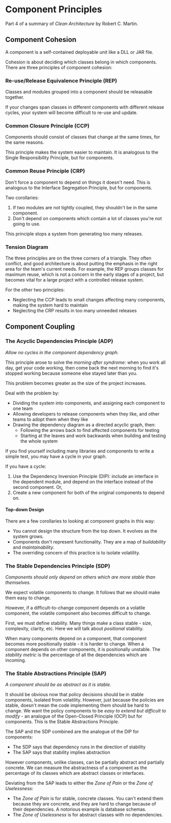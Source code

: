 # Component Principles

Part 4 of a summary of *Clean Architecture* by Robert C. Martin.

## Component Cohesion

A component is a self-contained deployable unit like a DLL or JAR file.

Cohesion is about deciding which classes belong in which components. There are three principles of component cohesion:

### Re-use/Release Equivalence Principle (REP)

Classes and modules grouped into a component should be releasable together.

If your changes span classes in different components with different release cycles, your system will become difficult to re-use and update.

### Common Closure Principle (CCP)

Components should consist of classes that change at the same times, for the same reasons.

This principle makes the system easier to maintain. It is analogous to the Single Responsibility Principle, but for components.

### Common Reuse Principle (CRP)

Don't force a component to depend on things it doesn't need. This is analogous to the Interface Segregation Principle, but for components.

Two corollaries:

1. If two modules are not tightly coupled, they shouldn't be in the same component.
2. Don't depend on components which contain a lot of classes you're not going to use.

This principle stops a system from generating too many releases.

### Tension Diagram

The three principles are on the three corners of a triangle. They often conflict, and good architecture is about putting the emphasis in the right area for the team's current needs. For example, the REP groups classes for maximum reuse, which is not a concern in the early stages of a project, but becomes vital for a large project with a controlled release system.

For the other two principles:

- Neglecting the CCP leads to small changes affecting many components, making the system hard to maintain
- Neglecting the CRP results in too many unneeded releases

## Component Coupling

### The Acyclic Dependencies Principle (ADP)

*Allow no cycles in the component dependency graph.*

This principle arose to solve the *morning after syndrome*: when you work all day, get your code working, then come back the next morning to find it's stopped working because someone else stayed later than you.

This problem becomes greater as the size of the project increases.

Deal with the problem by:

- Dividing the system into components, and assigning each component to one team
- Allowing developers to release components when they like, and other teams to adopt them when they like
- Drawing the dependency diagram as a directed acyclic graph, then:
  - Following the arrows back to find affected components for testing
  - Starting at the leaves and work backwards when building and testing the whole system

If you find yourself including many libraries and components to write a simple test, you may have a cycle in your graph.

If you have a cycle:

1. Use the Dependency Inversion Principle (DIP): include an interface in the dependent module, and depend on the interface instead of the second component. Or,
2. Create a new component for both of the original components to depend on.

#### Top-down Design

There are a few corollaries to looking at component graphs in this way:

- You cannot design the structure from the top down. It evolves as the system grows.
- Components don't represent functionality. They are a map of *buildability* and *maintainability*.
- The overriding concern of this practice is to isolate volatility.

### The Stable Dependencies Principle (SDP)

*Components should only depend on others which are more stable than themselves.*

We expect volatile components to change. It follows that we should make them easy to change.

However, if a difficult-to-change component depends on a volatile component, the volatile component also becomes difficult to change.

First, we must define stability. Many things make a class stable - size, complexity, clarity, etc. Here we will talk about *positional* stability.

When many components depend on a component, that component becomes more positionally stable - it is harder to change. When a component depends on other components, it is positionally unstable. The *stability metric* is the percentage of all the dependencies which are incoming.

### The Stable Abstractions Principle (SAP)

*A component should be as abstract as it is stable.*

It should be obvious now that policy decisions should be in stable components, isolated from volatility. However, just because the policies are stable, doesn't mean the code implementing them should be hard to change. We want the policy components to be *easy to extend but difficult to modify* - an analogue of the Open-Closed Principle (OCP) but for components. This is the Stable Abstractions Principle.

The SAP and the SDP combined are the analogue of the DIP for components:

* The SDP says that dependency runs in the direction of stability
* The SAP says that stability implies abstraction

However components, unlike classes, can be partially abstract and partially concrete. We can measure the abstractness of a component as the percentage of its classes which are abstract classes or interfaces.

Deviating from the SAP leads to either the *Zone of Pain* or the *Zone of Uselessness*:

* The *Zone of Pain* is for stable, concrete classes. You can't extend them because they are concrete, and they are hard to change because of their dependencies. A notorious example is database schemas.
* The *Zone of Uselessness* is for abstract classes with no dependencies.
